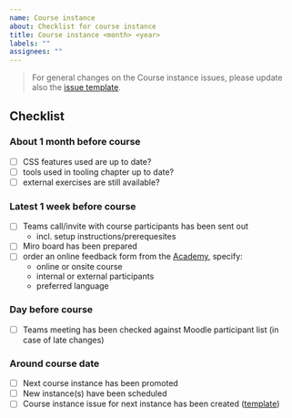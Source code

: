 ```yaml
---
name: Course instance
about: Checklist for course instance
title: Course instance <month> <year>
labels: ""
assignees: ""
---
```


> For general changes on the Course instance issues, please update also the [issue template](https://github.com/webplatformz/react-training-slides-v2/blob/master/.github/ISSUE_TEMPLATE/course-instance.md).

## Checklist

### About 1 month before course

- [ ] CSS features used are up to date? 
- [ ] tools used in tooling chapter up to date? 
- [ ] external exercises are still available?

### Latest 1 week before course

- [ ] Teams call/invite with course participants has been sent out
  - incl. setup instructions/prerequesites
- [ ] Miro board has been prepared
- [ ] order an online feedback form from the [Academy](mailto:academy@zuehlke.com), specify:
  - online or onsite course
  - internal or external participants
  - preferred language

### Day before course

- [ ] Teams meeting has been checked against Moodle participant list (in case of late changes)

### Around course date

- [ ] Next course instance has been promoted
- [ ] New instance(s) have been scheduled
- [ ] Course instance issue for next instance has been created ([template](https://github.com/webplatformz/css-course/issues/new?assignees=&labels=&template=course-instance.md&title=Course+instance+%3Cmonth%3E+%3Cyear%3E))
